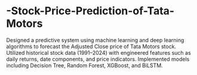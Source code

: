 # -Stock-Price-Prediction-of-Tata-Motors
 Designed a predictive system using machine learning and deep learning algorithms to forecast the Adjusted Close price of Tata Motors stock. Utilized historical stock data (1991–2024) with engineered features such as daily returns, date components, and price indicators. Implemented models including Decision Tree, Random Forest, XGBoost, and BiLSTM.
